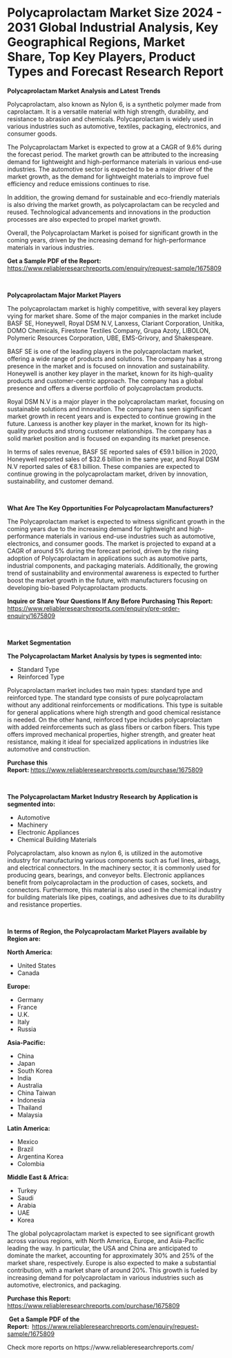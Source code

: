 <p><h1>Polycaprolactam Market Size 2024 - 2031 Global Industrial Analysis, Key Geographical Regions, Market Share, Top Key Players, Product Types and Forecast Research Report</h1></p><p><strong>Polycaprolactam Market Analysis and Latest Trends</strong></p>
<p><p>Polycaprolactam, also known as Nylon 6, is a synthetic polymer made from caprolactam. It is a versatile material with high strength, durability, and resistance to abrasion and chemicals. Polycaprolactam is widely used in various industries such as automotive, textiles, packaging, electronics, and consumer goods.</p><p>The Polycaprolactam Market is expected to grow at a CAGR of 9.6% during the forecast period. The market growth can be attributed to the increasing demand for lightweight and high-performance materials in various end-use industries. The automotive sector is expected to be a major driver of the market growth, as the demand for lightweight materials to improve fuel efficiency and reduce emissions continues to rise.</p><p>In addition, the growing demand for sustainable and eco-friendly materials is also driving the market growth, as polycaprolactam can be recycled and reused. Technological advancements and innovations in the production processes are also expected to propel market growth.</p><p>Overall, the Polycaprolactam Market is poised for significant growth in the coming years, driven by the increasing demand for high-performance materials in various industries.</p></p>
<p><strong>Get a Sample PDF of the Report:&nbsp;</strong> <a href="https://www.reliableresearchreports.com/enquiry/request-sample/1675809">https://www.reliableresearchreports.com/enquiry/request-sample/1675809</a></p>
<p>&nbsp;</p>
<p><strong>Polycaprolactam Major Market Players</strong></p>
<p><p>The polycaprolactam market is highly competitive, with several key players vying for market share. Some of the major companies in the market include BASF SE, Honeywell, Royal DSM N.V, Lanxess, Clariant Corporation, Unitika, DOMO Chemicals, Firestone Textiles Company, Grupa Azoty, LIBOLON, Polymeric Resources Corporation, UBE, EMS-Grivory, and Shakespeare.</p><p>BASF SE is one of the leading players in the polycaprolactam market, offering a wide range of products and solutions. The company has a strong presence in the market and is focused on innovation and sustainability. Honeywell is another key player in the market, known for its high-quality products and customer-centric approach. The company has a global presence and offers a diverse portfolio of polycaprolactam products.</p><p>Royal DSM N.V is a major player in the polycaprolactam market, focusing on sustainable solutions and innovation. The company has seen significant market growth in recent years and is expected to continue growing in the future. Lanxess is another key player in the market, known for its high-quality products and strong customer relationships. The company has a solid market position and is focused on expanding its market presence.</p><p>In terms of sales revenue, BASF SE reported sales of €59.1 billion in 2020, Honeywell reported sales of $32.6 billion in the same year, and Royal DSM N.V reported sales of €8.1 billion. These companies are expected to continue growing in the polycaprolactam market, driven by innovation, sustainability, and customer demand.</p></p>
<p>&nbsp;</p>
<p><strong>What Are The Key Opportunities For Polycaprolactam Manufacturers?</strong></p>
<p><p>The Polycaprolactam market is expected to witness significant growth in the coming years due to the increasing demand for lightweight and high-performance materials in various end-use industries such as automotive, electronics, and consumer goods. The market is projected to expand at a CAGR of around 5% during the forecast period, driven by the rising adoption of Polycaprolactam in applications such as automotive parts, industrial components, and packaging materials. Additionally, the growing trend of sustainability and environmental awareness is expected to further boost the market growth in the future, with manufacturers focusing on developing bio-based Polycaprolactam products.</p></p>
<p><strong>Inquire or Share Your Questions If Any Before Purchasing This Report:</strong> <a href="https://www.reliableresearchreports.com/enquiry/pre-order-enquiry/1675809">https://www.reliableresearchreports.com/enquiry/pre-order-enquiry/1675809</a></p>
<p>&nbsp;</p>
<p><strong>Market Segmentation</strong></p>
<p><strong>The Polycaprolactam Market Analysis by types is segmented into:</strong></p>
<p><ul><li>Standard Type</li><li>Reinforced Type</li></ul></p>
<p><p>Polycaprolactam market includes two main types: standard type and reinforced type. The standard type consists of pure polycaprolactam without any additional reinforcements or modifications. This type is suitable for general applications where high strength and good chemical resistance is needed. On the other hand, reinforced type includes polycaprolactam with added reinforcements such as glass fibers or carbon fibers. This type offers improved mechanical properties, higher strength, and greater heat resistance, making it ideal for specialized applications in industries like automotive and construction.</p></p>
<p><strong>Purchase this Report:&nbsp;</strong><a href="https://www.reliableresearchreports.com/purchase/1675809">https://www.reliableresearchreports.com/purchase/1675809</a></p>
<p>&nbsp;</p>
<p><strong>The Polycaprolactam Market Industry Research by Application is segmented into:</strong></p>
<p><ul><li>Automotive</li><li>Machinery</li><li>Electronic Appliances</li><li>Chemical Building Materials</li></ul></p>
<p><p>Polycaprolactam, also known as nylon 6, is utilized in the automotive industry for manufacturing various components such as fuel lines, airbags, and electrical connectors. In the machinery sector, it is commonly used for producing gears, bearings, and conveyor belts. Electronic appliances benefit from polycaprolactam in the production of cases, sockets, and connectors. Furthermore, this material is also used in the chemical industry for building materials like pipes, coatings, and adhesives due to its durability and resistance properties.</p></p>
<p>&nbsp;</p>
<p><strong>In terms of Region, the Polycaprolactam Market Players available by Region are:</strong></p>
<p>
    <p> <strong> North America: </strong>
        <ul>
            <li>United States</li>
            <li>Canada</li>
        </ul>
        </p> 
    <p> <strong> Europe: </strong>
        <ul>
            <li>Germany</li>
            <li>France</li>
            <li>U.K.</li>
            <li>Italy</li>
            <li>Russia</li>
        </ul>
        </p> 
    <p> <strong> Asia-Pacific: </strong>
        <ul>
            <li>China</li>
            <li>Japan</li>
            <li>South Korea</li>
            <li>India</li>
            <li>Australia</li>
            <li>China Taiwan</li>
            <li>Indonesia</li>
            <li>Thailand</li>
            <li>Malaysia</li>
        </ul>
        </p> 
    <p> <strong> Latin America: </strong>
        <ul>
            <li>Mexico</li>
            <li>Brazil</li>
            <li>Argentina Korea</li>
            <li>Colombia</li>
        </ul>
        </p> 
    <p> <strong> Middle East & Africa: </strong>
        <ul>
            <li>Turkey</li>
            <li>Saudi</li>
            <li>Arabia</li>
            <li>UAE</li>
            <li>Korea</li>
        </ul>
    </p>
    </p>
<p><p>The global polycaprolactam market is expected to see significant growth across various regions, with North America, Europe, and Asia-Pacific leading the way. In particular, the USA and China are anticipated to dominate the market, accounting for approximately 30% and 25% of the market share, respectively. Europe is also expected to make a substantial contribution, with a market share of around 20%. This growth is fueled by increasing demand for polycaprolactam in various industries such as automotive, electronics, and packaging.</p></p>
<p><strong>Purchase this Report: </strong><a href="https://www.reliableresearchreports.com/purchase/1675809">https://www.reliableresearchreports.com/purchase/1675809</a></p>
<p>&nbsp;<strong>Get a Sample PDF of the Report:&nbsp;&nbsp;</strong><a href="https://www.reliableresearchreports.com/enquiry/request-sample/1675809">https://www.reliableresearchreports.com/enquiry/request-sample/1675809</a></p>
<p><strong></strong></p>
<p>Check more reports on https://www.reliableresearchreports.com/</p>